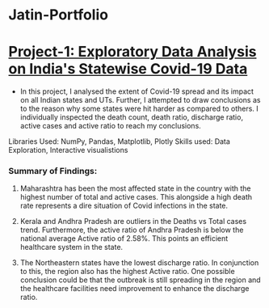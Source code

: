 # Jatin-Portfolio

# [Project-1: Exploratory Data Analysis on India's Statewise Covid-19 Data](https://github.com/jatin-kohar/EDA-India-Covid19-Data)
* In this project, I analysed the extent of Covid-19 spread and its impact on all Indian states and UTs. Further, I attempted to draw conclusions as to the reason why some states were hit harder as compared to others. I individually inspected the death count, death ratio, discharge ratio, active cases and active ratio to reach my conclusions.

Libraries Used: NumPy, Pandas, Matplotlib, Plotly
Skills used: Data Exploration, Interactive visualistions

### Summary of Findings:

1) Maharashtra has been the most affected state in the country with the highest number of total and active cases. This alongside a high death rate represents a dire situation of Covid infections in the state.

2) Kerala and Andhra Pradesh are outliers in the Deaths vs Total cases trend. Furthermore, the active ratio of Andhra Pradesh is below the national average Active ratio of 2.58%. This points an efficient healthcare system in the state.

3) The Northeastern states have the lowest discharge ratio. In conjunction to this, the region also has the highest Active ratio. One possible conclusion could be that the outbreak is still spreading in the region and the healthcare facilities need improvement to enhance the discharge ratio.

<img src="https://user-images.githubusercontent.com/84448617/127274124-8ec809da-dc8c-48d1-ac77-964d1bc03c22.png" width="10" height="10">
<img src="https://user-images.githubusercontent.com/84448617/127274294-753867ac-c94d-47b3-a326-aa68c2afe4f7.png" width="10" height="10">
